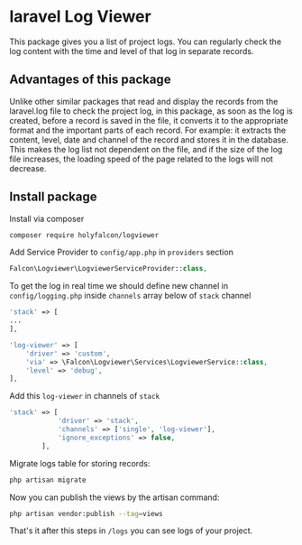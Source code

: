 # laravel Log Viewer

This package gives you a list of project logs. You can regularly check the log content with the time and level of that
log in separate records.

## Advantages of this package
Unlike other similar packages that read and display the records from the laravel.log file to check the project log, in this package, as soon as the log is created, before a record is saved in the file, it converts it to the appropriate format and the important parts of each record. For example: it extracts the content, level, date and channel of the record and stores it in the database.
This makes the log list not dependent on the file, and if the size of the log file increases, the loading speed of the page related to the logs will not decrease.

## Install package
Install via composer
```bash
composer require holyfalcon/logviewer
```
Add Service Provider to `config/app.php` in `providers` section
```php
Falcon\Logviewer\LogviewerServiceProvider::class,
```
To get the log in real time we should define new channel in `config/logging.php` inside `channels` array below of `stack` channel
```php
'stack' => [
...
],

'log-viewer' => [
    'driver' => 'custom',
    'via' => \Falcon\Logviewer\Services\LogviewerService::class,
    'level' => 'debug',
],
```
Add this `log-viewer` in channels of `stack`
```php
'stack' => [
            'driver' => 'stack',
            'channels' => ['single', 'log-viewer'],
            'ignore_exceptions' => false,
        ],
```
Migrate logs table for storing records:
```php
php artisan migrate
```
Now you can publish the views by the artisan command:
```bash
php artisan vendor:publish --tag=views
```

That's it after this steps in `/logs` you can see logs of your project.